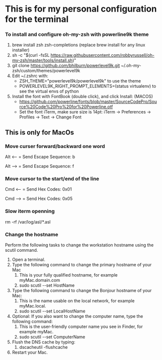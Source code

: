 # This is for my personal configuration for the terminal

### To install and configure oh-my-zsh with powerline9k theme

1. brew install zsh zsh-completions (replace brew install for any linux installer)
2. sh -c "$(curl -fsSL https://raw.githubusercontent.com/robbyrussell/oh-my-zsh/master/tools/install.sh)"
3. git clone https://github.com/bhilburn/powerlevel9k.git ~/.oh-my-zsh/custom/themes/powerlevel9k
4. Edit ~/.zshrc with: 
	* ZSH_THEME="powerlevel9k/powerlevel9k" to use the theme
	* POWERLEVEL9K_RIGHT_PROMPT_ELEMENTS=(status virtualenv) to see the virtual envs of python
5. Install the font with FontBook (double click), and click Install: (MACOS)
	* https://github.com/powerline/fonts/blob/master/SourceCodePro/Source%20Code%20Pro%20for%20Powerline.otf
	* Set the font iTerm, make sure size is 14pt: iTerm -> Preferences -> Profiles -> Text -> Change Font

## This is only for MacOs
### Move curser forward/backward one word
Alt <-- = Send Escape Sequence: b

Alt --> = Send Escape Sequence: f

### Move cursor to the start/end of the line
Cmd <-- = Send Hex Codes: 0x01

Cmd --> = Send Hex Codes: 0x05

### Slow iterm openning
rm -rf /var/log/asl/*.asl

### Change the hostname
Perform the following tasks to change the workstation hostname using the scutil command.

1. Open a terminal.
2. Type the following command to change the primary hostname of your Mac
	1. This is your fully qualified hostname, for example myMac.domain.com
	2. sudo scutil --set HostName <new host name>
3. Type the following command to change the Bonjour hostname of your Mac:
	1. This is the name usable on the local network, for example myMac.local.
	2. sudo scutil --set LocalHostName <new host name>
4. Optional: If you also want to change the computer name, type the following command:
	1. This is the user-friendly computer name you see in Finder, for example myMac.
	2. sudo scutil --set ComputerName <new name>
5. Flush the DNS cache by typing:
	1. dscacheutil -flushcache
6. Restart your Mac.

